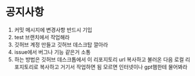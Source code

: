 # 공지사항
1. 커밋 메시지에 변경사항 반드시 기입
2. test 브랜치에서 작업해라
3. 깃허브 계정 만들고 깃허브 데스크탑 깔아라
4. issue에서 버그나 기능 같은거 소통
5. 하는 방법은 깃허브 데스크톱에서 이 리포지토리 url 복사하고 불러온 다음 로컬 리포지토리로 복사하고 거기서 작업하면 됨 모르면 인터넷이나 gpt햄한테 물어봐라
